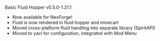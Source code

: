 Basic Fluid Hopper v0.5.0-1.21.1

* Now available for NeoForge!
* Fluid is now rendered in fluid hopper and minecart
* Moved cross-platform fluid handling into separate library (SpiritAPI)
* Moved to yacl for configuration, integrated with Mod Menu